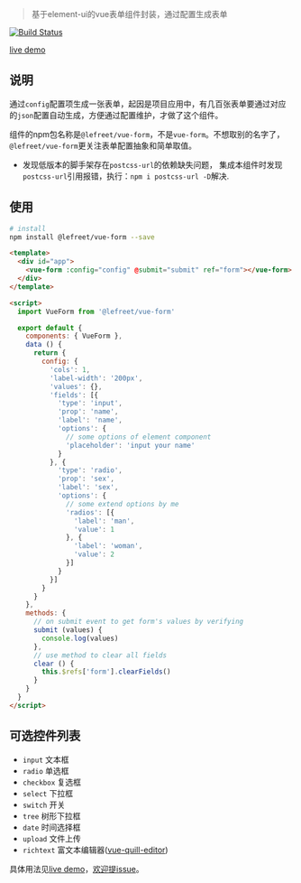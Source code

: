 > 基于element-ui的vue表单组件封装，通过配置生成表单

[![Build Status](https://travis-ci.org/lefreet/vue-form.svg?branch=master)](https://travis-ci.org/lefreet/vue-form)

[live demo](https://lefreet.github.io/vue-form/)

## 说明

通过`config`配置项生成一张表单，起因是项目应用中，有几百张表单要通过对应的`json`配置自动生成，方便通过配置维护，才做了这个组件。

组件的npm包名称是`@lefreet/vue-form`，不是`vue-form`。不想取别的名字了，`@lefreet/vue-form`更关注表单配置抽象和简单取值。

* 发现低版本的脚手架存在`postcss-url`的依赖缺失问题， 集成本组件时发现`postcss-url`引用报错，执行：`npm i postcss-url -D`解决.

## 使用

```bash
# install
npm install @lefreet/vue-form --save
```

```html
<template>
  <div id="app">
    <vue-form :config="config" @submit="submit" ref="form"></vue-form>
  </div>
</template>

<script>
  import VueForm from '@lefreet/vue-form'

  export default {
    components: { VueForm },
    data () {
      return {
        config: {
          'cols': 1,
          'label-width': '200px',
          'values': {},
          'fields': [{
            'type': 'input',
            'prop': 'name',
            'label': 'name',
            'options': {
              // some options of element component
              'placeholder': 'input your name'
            }
          }, {
            'type': 'radio',
            'prop': 'sex',
            'label': 'sex',
            'options': {
              // some extend options by me
              'radios': [{
                'label': 'man',
                'value': 1  
              }, {
                'label': 'woman',
                'value': 2
              }]
            }
          }]
        }
      }
    },
    methods: {
      // on submit event to get form's values by verifying
      submit (values) {
        console.log(values)
      },
      // use method to clear all fields
      clear () {
        this.$refs['form'].clearFields()
      }
    }
  }
</script>
```

## 可选控件列表

* `input` 文本框
* `radio` 单选框
* `checkbox` 复选框
* `select` 下拉框
* `switch` 开关
* `tree` 树形下拉框
* `date` 时间选择框
* `upload` 文件上传
* `richtext` 富文本编辑器([vue-quill-editor](https://github.com/surmon-china/vue-quill-editor))

具体用法见[live demo](https://lefreet.github.io/vue-form/)，[欢迎提issue](https://github.com/lefreet/vue-form/issues)。


